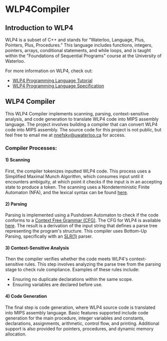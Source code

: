 # WLP4Compiler

## Introduction to WLP4

WLP4 is a subset of C++ and stands for “Waterloo, Language, Plus, Pointers, Plus, Procedures.” This language includes functions, integers, pointers, arrays, conditional statements, and while loops, and is taught within the "Foundations of Sequential Programs" course at the University of Waterloo.


For more information on WLP4, check out:
- [WLP4 Programming Language Tutorial](https://www.student.cs.uwaterloo.ca/~cs241/wlp4/WLP4tutorial.html)
- [WLP4 Programming Language Specification](https://www.student.cs.uwaterloo.ca/~cs241/wlp4/WLP4.html)

## WLP4 Compiler

This WLP4 Compiler implements scanning, parsing, context-sensitive analysis, and code generation to translate WLP4 code into MIPS assembly language. The project involves building a compiler that can convert WLP4 code into MIPS assembly. The source code for this project is not public, but feel free to email me at nnefsky@uwaterloo.ca for access.

### Compiler Processes:

#### 1) Scanning
First, the compiler tokenizes inputted WLP4 code. This process uses a Simplified Maximal Munch Algorithm, which consumes input until it encounters ambiguity, at which point it checks if the input is in an accepting state to produce a token. The scanning uses a Nondeterministic Finite Automaton (NFA), and the lexical syntax can be found <a href="https://student.cs.uwaterloo.ca/~cs241/wlp4/WLP4.html">here</a>.
<!-- A3 -->

#### 2) Parsing

Parsing is implemented using a Pushdown Automaton to check if the code conforms to a <a href="https://en.wikipedia.org/wiki/Context-free_grammar">Context Free Grammar (CFG)</a>. The CFG for WLP4 is available <a href="https://student.cs.uwaterloo.ca/~cs241/wlp4/WLP4.html">here</a>. The result is a derivation of the input string that defines a parse tree representing the program's structure. This compiler uses Bottom-Up Parsing, specifically with an <a href="https://en.wikipedia.org/wiki/Simple_LR_parser">SLR(1)</a> parser.
<!-- A5 -->

#### 3) Context-Sensitive Analysis
Then the compiler verifies whether the code meets WLP4's context-sensitive rules. This step involves analyzing the parse tree from the parsing stage to check rule compliance. Examples of these rules include:
- Ensuring no duplicate declarations within the same scope.
- Ensuring variables are declared before use.
<!-- A6 -->

#### 4) Code Generation
The final step is code generation, where WLP4 source code is translated into MIPS assembly language. Basic features supported include code generation for the main procedure, integer variables and constants, declarations, assignments, arithmetic, control flow, and printing. Additional support is also provided for pointers, procedures, and dynamic memory allocation.
<!-- A7/A8 -->
